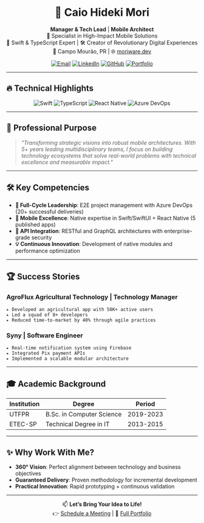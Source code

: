 # <div align="center">👋 Caio Hideki Mori</div>
<div align="center">
  
**Manager & Tech Lead** | **Mobile Architect**  
🚀 Specialist in High-Impact Mobile Solutions  
📱 Swift & TypeScript Expert | 🛠️ Creator of Revolutionary Digital Experiences  
📍 Campo Mourão, PR | 🌐 [moriware.dev](https://moriware.dev)
  
[![Email](https://img.shields.io/badge/-caiomori22@gmail.com-D14836?style=flat&logo=gmail&logoColor=white)](mailto:caiomori22@gmail.com)
[![LinkedIn](https://img.shields.io/badge/-CaioMori-0077B5?style=flat&logo=linkedin&logoColor=white)](https://linkedin.com/in/caiomori)
[![GitHub](https://img.shields.io/badge/-CaioMori-181717?style=flat&logo=github&logoColor=white)](https://github.com/CaioMori)
[![Portfolio](https://img.shields.io/badge/🚀-Professional_Portfolio-8A2BE2)](https://moriware.dev)

</div>

---

## 🔥 **Technical Highlights**
<div align="center">
  
![Swift](https://img.shields.io/badge/Swift-FA7343?style=for-the-badge&logo=swift&logoColor=white)
![TypeScript](https://img.shields.io/badge/TypeScript-007ACC?style=for-the-badge&logo=typescript&logoColor=white)
![React Native](https://img.shields.io/badge/React_Native-20232A?style=for-the-badge&logo=react&logoColor=61DAFB)
![Azure DevOps](https://img.shields.io/badge/Azure_DevOps-0078D7?style=for-the-badge&logo=azure-devops&logoColor=white)

</div>

---

## 💼 **Professional Purpose**
> *"Transforming strategic visions into robust mobile architectures. With 5+ years leading multidisciplinary teams, I focus on building technology ecosystems that solve real-world problems with technical excellence and measurable impact."*

---

## 🛠️ **Key Competencies**
- **🚀 Full-Cycle Leadership**: E2E project management with Azure DevOps (20+ successful deliveries)
- **📱 Mobile Excellence**: Native expertise in Swift/SwiftUI + React Native (5 published apps)
- **🔗 API Integration**: RESTful and GraphQL architectures with enterprise-grade security
- **💡 Continuous Innovation**: Development of native modules and performance optimization

---

## 🏆 **Success Stories**
### **AgroFlux Agricultural Technology** | Technology Manager
```plaintext
▸ Developed an agricultural app with 50K+ active users
▸ Led a squad of 8+ developers  
▸ Reduced time-to-market by 40% through agile practices  
```

### **Syny** | Software Engineer
```plaintext
▸ Real-time notification system using Firebase  
▸ Integrated Pix payment APIs  
▸ Implemented a scalable modular architecture  
```

---

## 🎓 **Academic Background**
| **Institution** | **Degree** | **Period** |
|---------------|-----------|-----------|
| UTFPR | B.Sc. in Computer Science | 2019-2023 |
| ETEC-SP | Technical Degree in IT | 2013-2015 |

---

## ✨ **Why Work With Me?**
- **360° Vision**: Perfect alignment between technology and business objectives
- **Guaranteed Delivery**: Proven methodology for incremental development
- **Practical Innovation**: Rapid prototyping + continuous validation

---

<div align="center">
  
📫 **Let’s Bring Your Idea to Life!**  
👉 [Schedule a Meeting](mailto:caiomori22@gmail.com) | 📄 [Full Portfolio](https://moriware.dev)

</div>
